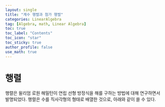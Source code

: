 ```yaml
---
layout: single
title: "계수 행렬과 첨가 행렬"
categories: LinearAlgebra
tag: [Algebra, math, Linear Algebra]
toc: true
toc_label: "Contents"
toc_icon: "star"
toc_sticky: true
author_profile: false
use_math: true
---
```


# 행렬

행렬은 윌리엄 로원 해밀턴이 연립 선형 방정식을 해를 구하는 방법에 대해 연구하면서 발명되었다. 행렬은 수를 직사각형의 형태로 배열한 것으로, 아래와 같이 쓸 수 있다.